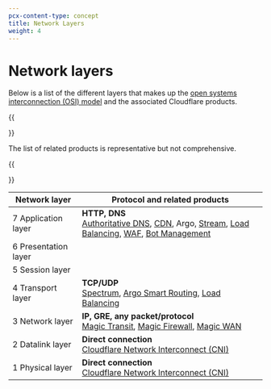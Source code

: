 ```yaml
---
pcx-content-type: concept
title: Network Layers
weight: 4
---
```


# Network layers

Below is a list of the different layers that makes up the [open systems interconnection (OSI) model](https://www.cloudflare.com/learning/ddos/glossary/open-systems-interconnection-model-osi/) and the associated Cloudflare products.

{{<Aside heading="Note:">}}

The list of related products is representative but not comprehensive.

{{</Aside>}}

|  Network layer       | Protocol and related products   |
|----------------------|---------------------------------|
| 7 Application layer  | **HTTP, DNS**</br> [Authoritative DNS](/dns), [CDN](https://www.cloudflare.com/cdn/), Argo, [Stream](/stream), [Load Balancing](/load-balancing), [WAF](/waf), [Bot Management](/bots) |
| 6 Presentation layer |                                 |
| 5 Session layer      |                                 |
| 4 Transport layer    | **TCP/UDP**</br> [Spectrum](/spectrum), [Argo Smart Routing](https://www.cloudflare.com/products/argo-smart-routing/), [Load Balancing](/load-balancing) |
| 3 Network layer  | **IP, GRE, any packet/protocol**</br> [Magic Transit](/magic-transit), [Magic Firewall](/magic-firewall), [Magic WAN](/magic-wan) |
| 2 Datalink layer     | **Direct connection**</br> [Cloudflare Network Interconnect (CNI)](/network-interconnect) |
| 1 Physical layer     | **Direct connection**</br> [Cloudflare Network Interconnect (CNI)](/network-interconnect) |